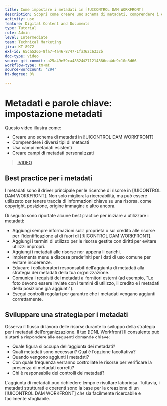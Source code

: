 ```yaml
---
title: Come impostare i metadati in [!UICONTROL DAM WORKFRONT]
description: Scopri come creare uno schema di metadati, comprendere i diversi tipi di metadati, utilizzare i campi di metadati esistenti e altro ancora in [!UICONTROL DAM WORKFRONT].
activity: use
feature: Digital Content and Documents
type: Tutorial
role: Admin
level: Intermediate
team: Technical Marketing
jira: KT-8972
exl-id: 65ca5265-8fa7-4a46-8747-1fa362c6332b
doc-type: video
source-git-commit: a25a49e59ca483246271214886ea4dc9c10e8d66
workflow-type: tm+mt
source-wordcount: '294'
ht-degree: 0%

---
```


# Metadati e parole chiave: impostazione metadati

Questo video illustra come:

* Creare uno schema di metadati in [!UICONTROL DAM WORKFRONT]
* Comprendere i diversi tipi di metadati
* Usa campi metadati esistenti
* Creare campi di metadati personalizzati

>[!VIDEO](https://video.tv.adobe.com/v/335235/?quality=12&learn=on)

## Best practice per i metadati

I metadati sono il driver principale per le ricerche di risorse in [!UICONTROL DAM WORKFRONT]. Non solo migliora la ricercabilità, ma può essere utilizzato per tenere traccia di informazioni chiave su una risorsa, come copyright, posizione, origine immagine e altro ancora.

Di seguito sono riportate alcune best practice per iniziare a utilizzare i metadati:

* Aggiungi sempre informazioni sulla proprietà o sul credito alle risorse per l&#39;identificazione al di fuori di [!UICONTROL DAM WORKFRONT].
* Aggiungi i termini di utilizzo per le risorse gestite con diritti per evitare utilizzi impropri.
* Aggiungi i metadati alle risorse non appena li carichi.
* Implementa menu a discesa predefiniti per i dati di uso comune per evitare incoerenze.
* Educare i collaboratori responsabili dell’aggiunta di metadati alla strategia dei metadati della tua organizzazione.
* Comunica i requisiti dei metadati ai fornitori esterni (ad esempio, &quot;Le foto devono essere inviate con i termini di utilizzo, il credito e i metadati della posizione già aggiunti&quot;).
* Esegui controlli regolari per garantire che i metadati vengano aggiunti correttamente.

## Sviluppare una strategia per i metadati

Osserva il flusso di lavoro delle risorse durante lo sviluppo della strategia per i metadati dell’organizzazione. Il tuo [!DNL Workfront] Il consulente può aiutarti a rispondere alle seguenti domande chiave:

* Quale figura si occupa dell&#39;aggiunta dei metadati?
* Quali metadati sono necessari? Qual è l’opzione facoltativa?
* Quando vengono aggiunti i metadati?
* Con quale frequenza verranno controllate le risorse per verificare la presenza di metadati corretti?
* Chi è responsabile dei controlli dei metadati?

L’aggiunta di metadati può richiedere tempo e risultare laboriosa. Tuttavia, i metadati strutturati e coerenti sono la base per la creazione di un [!UICONTROL DAM WORKFRONT] che sia facilmente ricercabile e facilmente sfogliabile.
